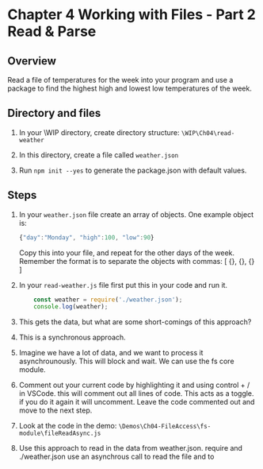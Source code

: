 # Chapter 4 Working with Files - Part 2 Read & Parse

## Overview

Read a file of temperatures for the week into your program and use a package to find the highest high and lowest low temperatures of the week.

## Directory and files

1. In your \WIP directory, create directory structure: `\WIP\Ch04\read-weather`

1. In this directory, create a file called `weather.json`

1. Run `npm init --yes` to generate the package.json with default values.

## Steps

1. In your `weather.json` file create an array of objects. One example object is:
    ```javascript
    {"day":"Monday", "high":100, "low":90}
    ```

    Copy this into your file, and repeat for the other days of the week. Remember the format is to separate the objects with commas:  [ {}, {}, {} ] 

1. In your `read-weather.js` file first put this in your code and run it. 
    
    ```javascript
        const weather = require('./weather.json');
        console.log(weather);
    ```

1. This gets the data, but what are some short-comings of this approach?

1. This is a synchronous approach.

1. Imagine we have a lot of data, and we want to process it asynchrounously. This will block and wait. We can use the fs core module.
    
1. Comment out your current code by highlighting it and using control + / in VSCode. this will comment out all lines of code. This acts as a toggle. if you do it again it will uncomment. Leave the code commented out and move to the next step.

1. Look at the code in the demo: `\Demos\Ch04-FileAccess\fs-module\fileReadAsync.js`

1. Use this approach to read in the data from weather.json.
     require and ./weather.json
use an asynchrous call to read the file and to 